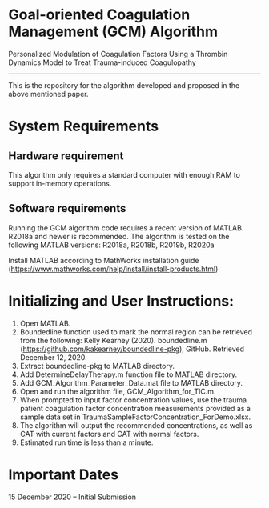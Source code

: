 Goal-oriented Coagulation Management (GCM) Algorithm
====================

Personalized Modulation of Coagulation Factors Using a Thrombin Dynamics Model to Treat Trauma-induced Coagulopathy

---------------------

This is the repository for the algorithm developed and proposed in the above mentioned paper. 

# System Requirements
## Hardware requirement 
This algorithm only requires a standard computer with enough RAM to support in-memory operations. 

## Software requirements
Running the GCM algorithm code requires a recent version of MATLAB. R2018a and newer is recommended.
The algorithm is tested on the following MATLAB versions: R2018a, R2018b, R2019b, R2020a

Install MATLAB according to MathWorks installation guide (https://www.mathworks.com/help/install/install-products.html)


# Initializing and User Instructions: 
1. Open MATLAB.
2. Boundedline function used to mark the normal region can be retrieved from the following: 
Kelly Kearney (2020). boundedline.m (https://github.com/kakearney/boundedline-pkg), GitHub. Retrieved December 12, 2020.
3. Extract boundedline-pkg to MATLAB directory. 
4. Add DetermineDelayTherapy.m function file to MATLAB directory. 
5. Add GCM_Algorithm_Parameter_Data.mat file to MATLAB directory. 
6. Open and run the algorithm file, GCM_Algorithm_for_TIC.m.
7. When prompted to input factor concentration values, use the trauma patient coagulation factor concentration measurements provided as a sample data set in TraumaSampleFactorConcentration_ForDemo.xlsx.
8. The algorithm will output the recommended concentrations, as well as CAT with current factors and CAT with normal factors. 
9. Estimated run time is less than a minute.

# Important Dates
15 December 2020 – Initial Submission <br /> 